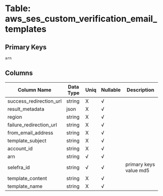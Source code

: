 # Table: aws_ses_custom_verification_email_templates

## Primary Keys 

```
arn
```


## Columns 

|  Column Name   |  Data Type  | Uniq | Nullable | Description | 
|  ----  | ----  | ----  | ----  | ---- | 
| success_redirection_url | string | X | √ |  | 
| result_metadata | json | X | √ |  | 
| region | string | X | √ |  | 
| failure_redirection_url | string | X | √ |  | 
| from_email_address | string | X | √ |  | 
| template_subject | string | X | √ |  | 
| account_id | string | X | √ |  | 
| arn | string | √ | √ |  | 
| selefra_id | string | √ | √ | primary keys value md5 | 
| template_content | string | X | √ |  | 
| template_name | string | X | √ |  | 


